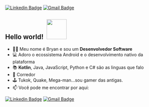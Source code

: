 [![Linkedin Badge](https://img.shields.io/badge/-LinkedIn-blue?style=flat-square&logo=Linkedin&logoColor=white&link=https://www.linkedin.com/in/bryan-leite-dos-santos/)](https://www.linkedin.com/in/bryan-leite-dos-santos/)
[![Gmail Badge](https://img.shields.io/badge/-Gmail-c14438?style=flat-square&logo=Gmail&logoColor=white&link=mailto:bryanlds5@gmail.com)](mailto:bryanlds5@gmail.com)

## Hello world!&nbsp; <img src="https://icon-icons.com/icons2/689/PNG/128/android_robot_mobile_mood_emoji_happy_joke_tounge_icon-icons.com_61434.png" width="64px">

- :man_technologist: Meu nome é Bryan e sou um **Desenvolvedor Software**
- 💻 Adoro o ecossistema Android e o desenvolvimento nativo da plataforma
- 📚 **Kotlin**, Java, JavaScript, Python e C# são as linguas que falo 
- 🏃 Corredor
- 🕹️ Tukok, Quake, Mega-man...sou gamer das antigas.
- 📫 Você pode me encontrar por aqui:

[![Linkedin Badge](https://img.shields.io/badge/-LinkedIn-blue?style=flat-square&logo=Linkedin&logoColor=white&link=https://www.linkedin.com/in/bryan-leite-dos-santos/)](https://www.linkedin.com/in/bryan-leite-dos-santos/) 
[![Gmail Badge](https://img.shields.io/badge/-Gmail-c14438?style=flat-square&logo=Gmail&logoColor=white&link=mailto:bryanlds5@gmail.com)](mailto:bryanlds5@gmail.com)

